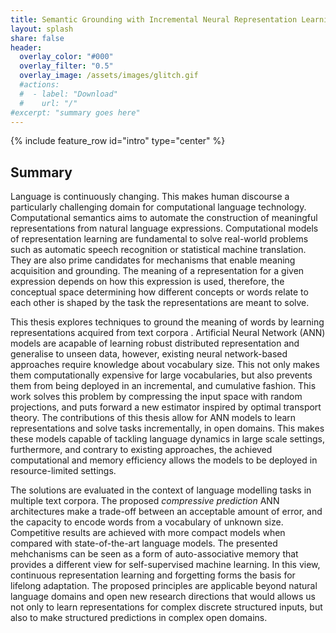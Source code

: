 ```yaml
---
title: Semantic Grounding with Incremental Neural Representation Learning
layout: splash
share: false
header:
  overlay_color: "#000"
  overlay_filter: "0.5"
  overlay_image: /assets/images/glitch.gif
  #actions:
  #  - label: "Download"
  #    url: "/"
#excerpt: "summary goes here"
---
```


{% include feature_row id="intro" type="center" %}

## Summary
Language is continuously changing. This makes human discourse a
particularly challenging domain for computational language technology.
Computational semantics aims to automate the construction of meaningful
representations from natural language expressions. Computational models of
representation learning are fundamental to solve real-world problems such as
automatic speech recognition or statistical machine translation. They are also
prime candidates for mechanisms that enable meaning acquisition and grounding.
The meaning of a representation for a given expression depends on how this
expression is used, therefore, the conceptual space determining how different
concepts or words relate to each other is shaped by the task the representations
are meant to solve. 

This thesis explores techniques to ground the meaning of words by learning
representations acquired from text corpora . Artificial Neural Network (ANN)
models are acapable of learning robust distributed representation and generalise
to unseen data, however, existing neural network-based approaches require
knowledge about vocabulary size. This not only makes them computationally
expensive for large vocabularies, but also prevents them from being deployed in
an incremental, and cumulative fashion. This work solves this problem by
compressing the input space with random projections, and puts forward a new
estimator inspired by optimal transport theory. The contributions of this thesis
allow for ANN models to learn representations and solve tasks incrementally, in
open domains. This makes these models capable of tackling language dynamics in
large scale settings, furthermore, and contrary to existing approaches, the
achieved computational and memory efficiency allows the models to be deployed in
resource-limited settings.  

The solutions are evaluated in the context of language modelling tasks in
multiple text corpora. The proposed _compressive prediction_ ANN
architectures make a trade-off between an acceptable amount of error, and the
capacity to encode words from a vocabulary of unknown size. Competitive results
are achieved with more compact models when compared with state-of-the-art
language models. The presented mehchanisms can be seen as a form of
auto-associative memory that provides a different view for self-supervised
machine learning. In this view, continuous representation learning and
forgetting forms the basis for lifelong adaptation. The proposed principles are
applicable beyond natural language domains and open new research directions that
would allows us not only to learn representations for complex discrete
structured inputs, but also to make structured predictions in complex open
domains.


<!--

### Incremental Semantic Grounding
### Meaning, Language and Grounding
### Computational Semantics
### Representation Learning as Grounding
### Neural Networks and Probabilistic Modelling
### Distributed Representations and Random Projections
### Research Questions and Contributions

## Background and Related Work
### Distributional Semantics and Language Modelling
### Vector Space Models
### Dimensionality Reduction and Random Projections
### Neural Language Models
### Energy-based models and contrastive learning

## Neural Random Projections

### Neural Probabilistic Language Modelling
### Computational Bottlenecks and Unnormalized Models
### Random Projections
### Experimental Setup
### Model Performance and Compression
### Conclusion

## Compressive Predictions

### Maximum Likelihood Bottleneck
### Estimating Unnormalized Neural Language Models 
### Contrastive Estimation and Optimal Transport
### Experimental Setup
### Noise Contrastive Estimation vs Partial Optimal Transport
### Conclusion and Future Prospects

## Conclusion

### Summary of Contributions
### Challenges and Open Questions
### Compression as a Theory of the Mind
### Future Prospects in Structured Inference

-->






